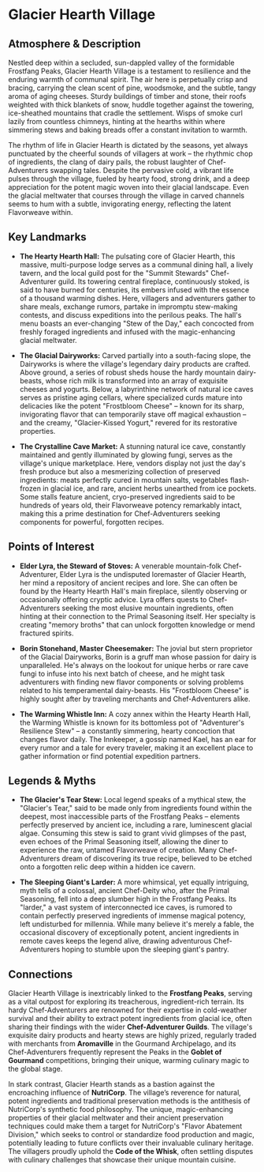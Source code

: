 # Glacier Hearth Village

## Atmosphere & Description
Nestled deep within a secluded, sun-dappled valley of the formidable Frostfang Peaks, Glacier Hearth Village is a testament to resilience and the enduring warmth of communal spirit. The air here is perpetually crisp and bracing, carrying the clean scent of pine, woodsmoke, and the subtle, tangy aroma of aging cheeses. Sturdy buildings of timber and stone, their roofs weighted with thick blankets of snow, huddle together against the towering, ice-sheathed mountains that cradle the settlement. Wisps of smoke curl lazily from countless chimneys, hinting at the hearths within where simmering stews and baking breads offer a constant invitation to warmth.

The rhythm of life in Glacier Hearth is dictated by the seasons, yet always punctuated by the cheerful sounds of villagers at work – the rhythmic chop of ingredients, the clang of dairy pails, the robust laughter of Chef-Adventurers swapping tales. Despite the pervasive cold, a vibrant life pulses through the village, fueled by hearty food, strong drink, and a deep appreciation for the potent magic woven into their glacial landscape. Even the glacial meltwater that courses through the village in carved channels seems to hum with a subtle, invigorating energy, reflecting the latent Flavorweave within.

## Key Landmarks

*   **The Hearty Hearth Hall:** The pulsating core of Glacier Hearth, this massive, multi-purpose lodge serves as a communal dining hall, a lively tavern, and the local guild post for the "Summit Stewards" Chef-Adventurer guild. Its towering central fireplace, continuously stoked, is said to have burned for centuries, its embers infused with the essence of a thousand warming dishes. Here, villagers and adventurers gather to share meals, exchange rumors, partake in impromptu stew-making contests, and discuss expeditions into the perilous peaks. The hall's menu boasts an ever-changing "Stew of the Day," each concocted from freshly foraged ingredients and infused with the magic-enhancing glacial meltwater.

*   **The Glacial Dairyworks:** Carved partially into a south-facing slope, the Dairyworks is where the village's legendary dairy products are crafted. Above ground, a series of robust sheds house the hardy mountain dairy-beasts, whose rich milk is transformed into an array of exquisite cheeses and yogurts. Below, a labyrinthine network of natural ice caves serves as pristine aging cellars, where specialized curds mature into delicacies like the potent "Frostbloom Cheese" – known for its sharp, invigorating flavor that can temporarily stave off magical exhaustion – and the creamy, "Glacier-Kissed Yogurt," revered for its restorative properties.

*   **The Crystalline Cave Market:** A stunning natural ice cave, constantly maintained and gently illuminated by glowing fungi, serves as the village's unique marketplace. Here, vendors display not just the day's fresh produce but also a mesmerizing collection of preserved ingredients: meats perfectly cured in mountain salts, vegetables flash-frozen in glacial ice, and rare, ancient herbs unearthed from ice pockets. Some stalls feature ancient, cryo-preserved ingredients said to be hundreds of years old, their Flavorweave potency remarkably intact, making this a prime destination for Chef-Adventurers seeking components for powerful, forgotten recipes.

## Points of Interest

*   **Elder Lyra, the Steward of Stoves:** A venerable mountain-folk Chef-Adventurer, Elder Lyra is the undisputed loremaster of Glacier Hearth, her mind a repository of ancient recipes and lore. She can often be found by the Hearty Hearth Hall's main fireplace, silently observing or occasionally offering cryptic advice. Lyra offers quests to Chef-Adventurers seeking the most elusive mountain ingredients, often hinting at their connection to the Primal Seasoning itself. Her specialty is creating "memory broths" that can unlock forgotten knowledge or mend fractured spirits.

*   **Borin Stonehand, Master Cheesemaker:** The jovial but stern proprietor of the Glacial Dairyworks, Borin is a gruff man whose passion for dairy is unparalleled. He's always on the lookout for unique herbs or rare cave fungi to infuse into his next batch of cheese, and he might task adventurers with finding new flavor components or solving problems related to his temperamental dairy-beasts. His "Frostbloom Cheese" is highly sought after by traveling merchants and Chef-Adventurers alike.

*   **The Warming Whistle Inn:** A cozy annex within the Hearty Hearth Hall, the Warming Whistle is known for its bottomless pot of "Adventurer's Resilience Stew" – a constantly simmering, hearty concoction that changes flavor daily. The Innkeeper, a gossip named Kael, has an ear for every rumor and a tale for every traveler, making it an excellent place to gather information or find potential expedition partners.

## Legends & Myths

*   **The Glacier's Tear Stew:** Local legend speaks of a mythical stew, the "Glacier's Tear," said to be made only from ingredients found within the deepest, most inaccessible parts of the Frostfang Peaks – elements perfectly preserved by ancient ice, including a rare, luminescent glacial algae. Consuming this stew is said to grant vivid glimpses of the past, even echoes of the Primal Seasoning itself, allowing the diner to experience the raw, untamed Flavorweave of creation. Many Chef-Adventurers dream of discovering its true recipe, believed to be etched onto a forgotten relic deep within a hidden ice cavern.

*   **The Sleeping Giant's Larder:** A more whimsical, yet equally intriguing, myth tells of a colossal, ancient Chef-Deity who, after the Primal Seasoning, fell into a deep slumber high in the Frostfang Peaks. Its "larder," a vast system of interconnected ice caves, is rumored to contain perfectly preserved ingredients of immense magical potency, left undisturbed for millennia. While many believe it's merely a fable, the occasional discovery of exceptionally potent, ancient ingredients in remote caves keeps the legend alive, drawing adventurous Chef-Adventurers hoping to stumble upon the sleeping giant's pantry.

## Connections

Glacier Hearth Village is inextricably linked to the **Frostfang Peaks**, serving as a vital outpost for exploring its treacherous, ingredient-rich terrain. Its hardy Chef-Adventurers are renowned for their expertise in cold-weather survival and their ability to extract potent ingredients from glacial ice, often sharing their findings with the wider **Chef-Adventurer Guilds**. The village's exquisite dairy products and hearty stews are highly prized, regularly traded with merchants from **Aromaville** in the Gourmand Archipelago, and its Chef-Adventurers frequently represent the Peaks in the **Goblet of Gourmand** competitions, bringing their unique, warming culinary magic to the global stage.

In stark contrast, Glacier Hearth stands as a bastion against the encroaching influence of **NutriCorp**. The village’s reverence for natural, potent ingredients and traditional preservation methods is the antithesis of NutriCorp's synthetic food philosophy. The unique, magic-enhancing properties of their glacial meltwater and their ancient preservation techniques could make them a target for NutriCorp's "Flavor Abatement Division," which seeks to control or standardize food production and magic, potentially leading to future conflicts over their invaluable culinary heritage. The villagers proudly uphold the **Code of the Whisk**, often settling disputes with culinary challenges that showcase their unique mountain cuisine.